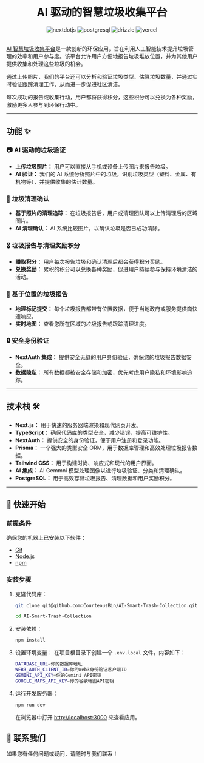 <div align="center">

# AI 驱动的智慧垃圾收集平台


  <div>
    <img src="https://img.shields.io/badge/-Next_JS-black?style=for-the-badge&logoColor=white&logo=nextdotjs&color=000000" alt="nextdotjs" />
    <img src="https://img.shields.io/badge/-PostgreSQL-black?style=for-the-badge&logoColor=white&logo=postgresql&color=336791" alt="postgresql" />
    <img src="https://img.shields.io/badge/-Drizzle_ORM-black?style=for-the-badge&logoColor=white&logo=drizzle&color=3A66B5" alt="drizzle" />
    <img src="https://img.shields.io/badge/-Vercel-black?style=for-the-badge&logoColor=white&logo=vercel&color=000000" alt="vercel" />
  </div>
  
</div>

<br />


[AI 智慧垃圾收集平台](https://ai-trash-collection.netlify.app/)是一款创新的环保应用，旨在利用人工智能技术提升垃圾管理的效率和用户参与度。该平台允许用户方便地报告垃圾堆放位置，并为其他用户提供收集和处理这些垃圾的机会。

通过上传照片，我们的平台还可以分析和验证垃圾类型、估算垃圾数量，并通过实时验证跟踪清理工作，从而进一步促进社区清洁。

每次成功的报告或收集行动，用户都将获得积分，这些积分可以兑换为各种奖励，激励更多人参与到环保行动中。

---

## 功能 ✨

### 📷 AI 驱动的垃圾验证
- **上传垃圾照片：** 用户可以直接从手机或设备上传图片来报告垃圾。
- **AI 验证：** 我们的 AI 系统分析照片中的垃圾，识别垃圾类型（塑料、金属、有机物等），并提供收集的估计数量。

### 🧹 垃圾清理确认
- **基于照片的清理追踪：** 在垃圾报告后，用户或清理团队可以上传清理后的区域图片。
- **AI 清理确认：** AI 系统比较图片，以确认垃圾是否已成功清除。

### 🎖️ 垃圾报告与清理奖励积分
- **赚取积分：** 用户每次报告垃圾和确认清理后都会获得积分奖励。
- **兑换奖励：** 累积的积分可以兑换各种奖励，促进用户持续参与保持环境清洁的活动。

### 📍 基于位置的垃圾报告
- **地理标记提交：** 每个垃圾报告都带有位置数据，便于当地政府或服务提供商快速响应。
- **实时地图：** 查看您所在区域的垃圾报告或跟踪清理进度。

### 🔒 安全身份验证
- **NextAuth 集成：** 提供安全无缝的用户身份验证，确保您的垃圾报告数据安全。
- **数据隐私：** 所有数据都被安全存储和加密，优先考虑用户隐私和环境影响追踪。

---

## 技术栈 🛠️

- **Next.js：** 用于快速的服务器端渲染和现代网页开发。
- **TypeScript：** 确保代码库的类型安全，减少错误，提高可维护性。
- **NextAuth：** 提供安全的身份验证，便于用户注册和登录功能。
- **Prisma：** 一个强大的类型安全 ORM，用于数据库管理和高效处理垃圾报告数据。
- **Tailwind CSS：** 用于构建时尚、响应式和现代的用户界面。
- **AI 集成：** AI Gemmni 模型处理图像以进行垃圾验证、分类和清理确认。
- **PostgreSQL：** 用于高效存储垃圾报告、清理数据和用户奖励积分。

---

## 🚀 快速开始

### 前提条件

确保您的机器上已安装以下软件：

- [Git](https://git-scm.com/)
- [Node.js](https://nodejs.org/)
- [npm](https://www.npmjs.com/)

### 安装步骤

1. 克隆代码库：

   ```bash
   git clone git@github.com:CourteousBin/AI-Smart-Trash-Collection.git

   cd AI-Smart-Trash-Collection
   ```

2. 安装依赖：

   ```bash
   npm install
   ```

3. 设置环境变量：
   在项目根目录下创建一个 `.env.local` 文件，内容如下：

   ```bash
   DATABASE_URL=你的数据库地址
   WEB3_AUTH_CLIENT_ID=你的Web3身份验证客户端ID
   GEMINI_API_KEY=你的Gemini API密钥
   GOOGLE_MAPS_API_KEY=你的谷歌地图API密钥
   ```

4. 运行开发服务器：

   ```bash
   npm run dev
   ```

   在浏览器中打开 [http://localhost:3000](http://localhost:3000) 来查看应用。

## 📱 联系我们

如果您有任何问题或疑问，请随时与我们联系！
